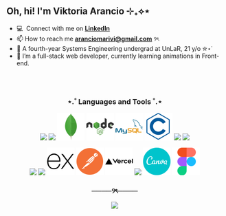 ## Oh, hi! I'm Viktoria Arancio ⊹₊⟡⋆


- :computer: &nbsp;Connect with me on **[LinkedIn](https://www.linkedin.com/in/maría-victoria-arancio-oviedo-b01854262/)**
- 📫 How to reach me **aranciomarivi@gmail.com** ୨ৎ
- 📝 A fourth-year Systems Engineering undergrad at UnLaR, 21 y/o ✮⋆˙
- 💫 I’m a full-stack web developer, currently learning animations in Front-end.


<br><br>


<h3 align="Center"> ⋆.˚ Languages and Tools ˚.⋆</h3>  
<p align="center">

<img src="https://cdn.jsdelivr.net/gh/devicons/devicon/icons/javascript/javascript-plain.svg" style="height: 4rem"/>
<img src="https://cdn.jsdelivr.net/gh/devicons/devicon/icons/react/react-original.svg" style="height: 4rem"/>
<img src="https://github.com/devicons/devicon/blob/v2.16.0/icons/mongodb/mongodb-original.svg" style="height: 4rem" />
<img src="https://github.com/devicons/devicon/blob/v2.16.0/icons/nodejs/nodejs-original-wordmark.svg" style="height: 4rem" />
<img src="https://github.com/devicons/devicon/blob/v2.16.0/icons/mysql/mysql-original-wordmark.svg" style="height: 4rem" />
<img src="https://github.com/devicons/devicon/blob/v2.16.0/icons/c/c-line.svg" style="height: 4rem" />
<img src="https://cdn.jsdelivr.net/gh/devicons/devicon/icons/git/git-plain.svg" style="height: 4rem"/>
<img src="https://cdn.jsdelivr.net/gh/devicons/devicon/icons/github/github-original-wordmark.svg" style="height: 4rem; background-color:white"/>

</p>
<p align="center">
<img src="https://cdn.jsdelivr.net/gh/devicons/devicon/icons/html5/html5-original-wordmark.svg" style="height: 4rem"/>
<img src="https://cdn.jsdelivr.net/gh/devicons/devicon/icons/css3/css3-original-wordmark.svg" style="height: 4rem"/>
<img src="https://github.com/devicons/devicon/blob/v2.16.0/icons/express/express-original.svg" style="height: 4rem" />
<img src="https://github.com/devicons/devicon/blob/v2.16.0/icons/postman/postman-original.svg" style="height: 4rem" />
<img src="https://github.com/devicons/devicon/blob/v2.16.0/icons/vercel/vercel-original-wordmark.svg" style="height: 4rem" />
<img src="https://cdn.jsdelivr.net/gh/devicons/devicon/icons/bootstrap/bootstrap-plain-wordmark.svg"  style="height: 4rem"/>
<img src="https://github.com/devicons/devicon/blob/master/icons/canva/canva-original.svg" style="height: 4rem" />
<img src="https://github.com/devicons/devicon/blob/master/icons/figma/figma-original.svg" style="height: 4rem" />
</p>
<div align="center">
<h3 align="center">────୨ৎ────</h3> 

 </div>

 <div align="center">
  <a href="https://github.com/viktoria114">
  <img height="180em" src="https://github-readme-stats.vercel.app/api/top-langs/?username=viktoria114&layout=compact&langs_count=7&theme=dark"/>
</div>
<!--
**viktoria114/viktoria114** is a ✨ _special_ ✨ repository because its `README.md` (this file) appears on your GitHub profile.

Here are some ideas to get you started:

- 🔭 I’m currently working on ...
- 🌱 I’m currently learning ...
- 👯 I’m looking to collaborate on ...
- 🤔 I’m looking for help with ...
- 💬 Ask me about ...
- 📫 How to reach me: ...
- 😄 Pronouns: ...
- ⚡ Fun fact: ...
-->
